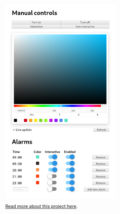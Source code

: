 <img src="https://raw.githubusercontent.com/mvanaltvorst/bedlightserver/master/demo.png" width="350">

[Read more about this project here](https://www.mauritsvanaltvorst.com/bedlight/).
